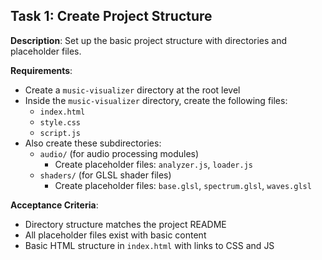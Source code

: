 ## Task 1: Create Project Structure

**Description**: Set up the basic project structure with directories and placeholder files.

**Requirements**:
- Create a `music-visualizer` directory at the root level
- Inside the `music-visualizer` directory, create the following files:
  - `index.html`
  - `style.css`
  - `script.js`
- Also create these subdirectories:
  - `audio/` (for audio processing modules)
    - Create placeholder files: `analyzer.js`, `loader.js`
  - `shaders/` (for GLSL shader files)
    - Create placeholder files: `base.glsl`, `spectrum.glsl`, `waves.glsl`

**Acceptance Criteria**:
- Directory structure matches the project README
- All placeholder files exist with basic content
- Basic HTML structure in `index.html` with links to CSS and JS

